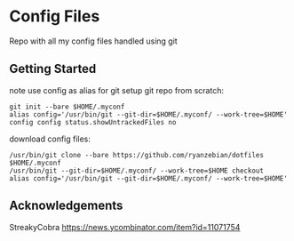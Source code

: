# Config Files
Repo with all my config files handled using git
## Getting Started 
note use config as alias for git
setup git repo from scratch: 
```
git init --bare $HOME/.myconf
alias config='/usr/bin/git --git-dir=$HOME/.myconf/ --work-tree=$HOME'
config config status.showUntrackedFiles no
```
download config files:
```
/usr/bin/git clone --bare https://github.com/ryanzebian/dotfiles $HOME/.myconf 
/usr/bin/git --git-dir=$HOME/.myconf/ --work-tree=$HOME checkout 
alias config='/usr/bin/git --git-dir=$HOME/.myconf/ --work-tree=$HOME'
```


## Acknowledgements
StreakyCobra https://news.ycombinator.com/item?id=11071754

